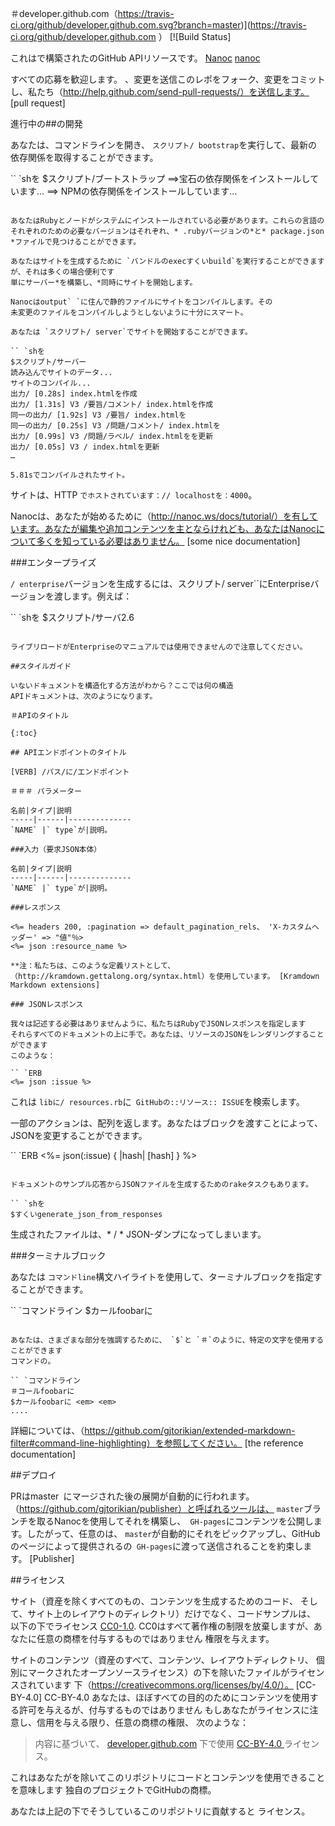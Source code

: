 ＃developer.github.com（https://travis-ci.org/github/developer.github.com.svg?branch=master)](https://travis-ci.org/github/developer.github.com ） [![Build Status]


これはで構築されたのGitHub APIリソースです。 [Nanoc] [nanoc]

すべての応募を歓迎します。 、変更を送信このレポをフォーク、変更をコミットし、私たち（http://help.github.com/send-pull-requests/）を送信します。 [pull request]

進行中の##の開発

あなたは、コマンドラインを開き、 `スクリプト/ bootstrap`を実行して、最新の依存関係を取得することができます。

`` `shを
$スクリプト/ブートストラップ
==>宝石の依存関係をインストールしています...
==> NPMの依存関係をインストールしています...
```

あなたはRubyとノードがシステムにインストールされている必要があります。これらの言語のそれぞれのための必要なバージョンはそれぞれ、* .rubyバージョンの*と* package.json *ファイルで見つけることができます。

あなたはサイトを生成するために `バンドルのexecすくいbuild`を実行することができますが、それは多くの場合便利です
単にサーバー*を構築し、*同時にサイトを開始します。

Nanocはoutput` `に住んで静的ファイルにサイトをコンパイルします。その
未変更のファイルをコンパイルしようとしないように十分にスマート。

あなたは `スクリプト/ server`でサイトを開始することができます。

`` `shを
$スクリプト/サーバー
読み込んでサイトのデータ...
サイトのコンパイル...
出力/ [0.28s] index.htmlを作成
出力/ [1.31s] V3 /要旨/コメント/ index.htmlを作成
同一の出力/ [1.92s] V3 /要旨/ index.htmlを
同一の出力/ [0.25s] V3 /問題/コメント/ index.htmlを
出力/ [0.99s] V3 /問題/ラベル/ index.htmlをを更新
出力/ [0.05s] V3 / index.htmlを更新
…

5.81sでコンパイルされたサイト。
```

サイトは、HTTP `でホストされています：// localhostを：4000`。

Nanocは、あなたが始めるために（http://nanoc.ws/docs/tutorial/）を有しています。あなたが編集や追加コンテンツを主とならけれども、あなたはNanocについて多くを知っている必要はありません。 [some nice documentation]

[nanoc]: http://nanoc.ws/

###エンタープライズ

`/ enterprise`バージョンを生成するには、スクリプト/ server``にEnterpriseバージョンを渡します。例えば：

`` `shを
$スクリプト/サーバ2.6
```

ライブリロードがEnterpriseのマニュアルでは使用できませんので注意してください。

##スタイルガイド

いないドキュメントを構造化する方法がわから？ここでは何の構造
APIドキュメントは、次のようになります。

＃APIのタイトル

{:toc}

## APIエンドポイントのタイトル

[VERB] /パス/に/エンドポイント

＃＃＃ パラメーター

名前|タイプ|説明
-----|------|--------------
`NAME` |` type`が|説明。

###入力（要求JSON本体）

名前|タイプ|説明
-----|------|--------------
`NAME` |` type`が|説明。

###レスポンス

<%= headers 200, :pagination => default_pagination_rels、 'X-カスタムヘッダー' => "値"％>
<%= json :resource_name %>

**注：私たちは、このような定義リストとして、（http://kramdown.gettalong.org/syntax.html）を使用しています。 [Kramdown Markdown extensions]

### JSONレスポンス

我々は記述する必要はありませんように、私たちはRubyでJSONレスポンスを指定します
それらすべてのドキュメントの上に手で。あなたは、リソースのJSONをレンダリングすることができます
このような：

`` `ERB
<%= json :issue %>
```

これは `libに/ resources.rb`に` GitHubの::リソース:: ISSUE`を検索します。

一部のアクションは、配列を返します。あなたはブロックを渡すことによって、JSONを変更することができます。

`` `ERB
<%= json(:issue) { |hash| [hash] } %>
```

ドキュメントのサンプル応答からJSONファイルを生成するためのrakeタスクもあります。

`` `shを
$すくいgenerate_json_from_responses
```

生成されたファイルは、* / * JSON-ダンプになってしまいます。

###ターミナルブロック

あなたは `コマンドline`構文ハイライトを使用して、ターミナルブロックを指定することができます。

`` `コマンドライン
$カールfoobarに
```

あなたは、さまざまな部分を強調するために、 `$`と `＃`のように、特定の文字を使用することができます
コマンドの。

`` `コマンドライン
＃コールfoobarに
$カールfoobarに <em> <em>
....
```

詳細については、（https://github.com/gjtorikian/extended-markdown-filter#command-line-highlighting）を参照してください。 [the reference documentation]

##デプロイ

PRはmaster` `にマージされた後の展開が自動的に行われます。 （https://github.com/gjtorikian/publisher）と呼ばれるツールは、 `master`ブランチを取るNanocを使用してそれを構築し、` GH-pages`にコンテンツを公開します。したがって、任意のは、 `master`が自動的にそれをピックアップし、GitHubのページによって提供されるの` GH-pages`に渡って送信されることを約束します。 [Publisher]

##ライセンス

サイト（資産を除くすべてのもの、コンテンツを生成するためのコード、
そして、サイ​​ト上のレイアウトのディレクトリ）だけでなく、コードサンプルは、
以下の下でライセンス
[CC0-1.0](https://creativecommons.org/publicdomain/zero/1.0/legalcode).
CC0はすべて著作権の制限を放棄しますが、あなたに任意の商標を付与するものではありません
権限を与えます。

サイトのコンテンツ（資産のすべて、コンテンツ、レイアウトディレクトリ、
個別にマークされたオープンソースライセンス）の下を除いたファイルがライセンスされています
下（https://creativecommons.org/licenses/by/4.0/）。 [CC-BY-4.0] CC-BY-4.0
あなたは、ほぼすべての目的のためにコンテンツを使用する許可を与えるが、付与するものではありません
もしあなたがライセンスに注意し、信用を与える限り、任意の商標の権限、
次のような：

>内容に基づいて、
> <a href="https://github.com/github/developer.github.com">developer.github.com</a>
>下で使用
> <a href="https://creativecommons.org/licenses/by/4.0/"> CC-BY-4.0 </a>
>ライセンス。 </a>

これはあなたがを除いてこのリポジトリにコードとコンテンツを使用できることを意味します
独自のプロジェクトでGitHubの商標。

あなたは上記の下でそうしているこのリポジトリに貢献すると
ライセンス。
